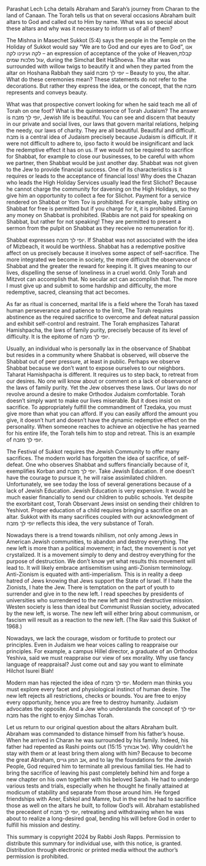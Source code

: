 Parashat Lech Lcha details Abraham and Sarah’s journey from Charan to the land of Canaan. The Torah tells us that on several occasions Abraham built altars to God and called out to Him by name. What was so special about these altars and why was it necessary to inform us of all of them?

The Mishna in Masechet Sukkot (5:4) says the people in the Temple on the Holiday of Sukkot would say “We are to God and our eyes are to God”, אנו לקה ועינינו לקה – an expression of acceptance of the yoke of Heaven,קבלת עול מלכות שמים,   during the Simchat Beit HaShoeva. The altar was surrounded with willow twigs to beautify it and when they parted from the altar on Hoshana Rabbah they said יופי לך מזבח – Beauty to you, the altar. What do these ceremonies mean? These statements do not refer to the decorations. But rather they express the idea, or the concept, that the מזבח represents and conveys beauty.

What was that prospective convert looking for when he said teach me all of Torah on one foot? What is the quintessence of Torah Judaism? The answer is יופי לך מזבח, Jewish life is beautiful. You can see and discern that beauty in our private and social lives, our laws that govern marital relations, helping the needy, our laws of charity. They are all beautiful. Beautiful and difficult. מזבח is a central idea of Judaism precisely because Judaism is difficult. If it were not difficult to adhere to, ipso facto it would be insignificant and lack the redemptive effect it has on us. If we would not be required to sacrifice for Shabbat, for example to close our businesses, to be careful with whom we partner, then Shabbat would be just another day. Shabbat was not given to the Jew to provide financial success. One of its characteristics is it requires or leads to the acceptance of financial loss!  Why does the Chazan who leads the High Holiday Services usually lead the first Slichot? Because he cannot charge the community for davening on the High Holidays, so they give him an opportunity to collect a fee for Slichot. Payment for a service rendered on Shabbat or Yom Tov is prohibited. For example, baby sitting on Shabbat for free is permitted but if you charge for it, it is prohibited. Earning any money on Shabbat is prohibited. (Rabbis are not paid for speaking on Shabbat, but rather for not speaking! They are permitted to present a sermon from the pulpit on Shabbat as they receive no remuneration for it). 

Shabbat expresses יופי לך מזבח. If Shabbat was not associated with the idea of Mizbeach, it would be worthless. Shabbat has a redemptive positive affect on us precisely because it involves some aspect of self-sacrifice. The more integrated we become in society, the more difficult the observance of Shabbat and the greater the reward for keeping it. It gives meaning to our lives, dispelling the sense of loneliness in a cruel world. Only Torah and Mitzvot can accomplish that. No secular act can accomplish that. The more I must give up and submit to some hardship and difficulty, the more redemptive, sacred, cleansing that act becomes. 

As far as ritual is concerned, marital life is a field where the Torah has taxed human perseverance and patience to the limit, The Torah requires abstinence as the required sacrifice to overcome and defeat natural passion and exhibit self-control and restraint. The Torah emphasizes Taharat Hamishpacha, the laws of family purity, precisely because of its level of difficulty. It is the epitome of יופי לך מזבח.  

Usually, an individual who is personally lax in the observance of Shabbat but resides in a community where Shabbat is observed, will observe the Shabbat out of peer pressure, at least in public. Perhaps we observe Shabbat because we don’t want to expose ourselves to our neighbors. Taharat Hamishpacha is different. It requires us to step back, to retreat from our desires. No one will know about or comment on a lack of observance of the laws of family purity. Yet the Jew observes these laws. Our laws do nor revolve around a desire to make Orthodox Judaism comfortable. Torah doesn’t simply want to make our lives miserable. But it does insist on sacrifice. To appropriately fulfill the commandment of Tzedaka, you must give more than what you can afford. If you can easily afford the amount you give, it doesn’t hurt and doesn’t have the dynamic redemptive effect on the personality. When someone reaches to achieve an objective he has yearned for his entire life, the Torah tells him to stop and retreat. This is an example of יופי לך מזבח. 

The Festival of Sukkot requires the Jewish Community to offer many sacrifices. The modern world has forgotten the idea of sacrifice, of self-defeat. One who observes Shabbat and suffers financially because of it, exemplifies Korban and יופי לך מזבח. Take Jewish Education. If one doesn’t have the courage to pursue it, he will raise assimilated children. Unfortunately, we see today the loss of several generations because of a lack of Jewish Education. Jewish Education is very expensive. It would be much easier financially to send our children to public schools. Yet despite the exorbitant cost, Torah Observant Jews insist on sending their children to Yeshivot. Proper education of a child requires bringing a sacrifice on an altar. Sukkot with its many sacrifices coupled with our acknowledgment of יופי לך מזבח reflects this idea, the very substance of Torah.

Nowadays there is a trend towards nihilism, not only among Jews in American Jewish communities, to abandon and destroy everything. The new left is more than a political movement; in fact, the movement is not yet crystalized. It is a movement simply to deny and destroy everything for the purpose of destruction. We don’t know yet what results this movement will lead to. It will likely embrace antisemitism using anti-Zionism terminology. Anti-Zionism is equated with anti-imperialism. This is in reality a deep hatred of Jews knowing that Jews support the State of Israel. If I hate the Zionists, I hate the Jew. There is temptation on the part of youth to surrender and give in to the new left. I read speeches by presidents of universities who surrendered to the new left and their destructive mission. Westen society is less than ideal but Communist Russian society, advocated by the new left, is worse. The new left will either bring about communism, or fascism will result as a reaction to the new left. (The Rav said this Sukkot of 1968.)

Nowadays, we lack the courage, wisdom or fortitude to protect our principles. Even in Judaism we hear voices calling to reappraise our principles. For example, a campus Hillel director, a graduate of an Orthodox Yeshiva, said we must reappraise our view of sex morality. Why use fancy language of reappraisal? Just come out and say you want to eliminate Hilchot Isurei Biah! 

Modern man has rejected the idea of יופי לך מזבח. Modern man thinks you must explore every facet and physiological instinct of human desire. The new left rejects all restrictions, checks or bounds. You are free to enjoy every opportunity, hence you are free to destroy humanity. Judaism advocates the opposite. And a Jew who understands the concept of יופי לך מזבח has the right to enjoy Simchas Torah.

Let us return to our original question about the altars Abraham built. Abraham was commanded to distance himself from his father’s house. When he arrived in Charan he was surrounded by his family. Indeed, his father had repented as Rashi points out (15:15 אל אבותיך). Why couldn’t he stay with them or at least bring them along with him? Because to become the great Abraham, אב המון גויים, and to lay the foundations for the Jewish People, God required him to terminate all previous familial ties. He had to bring the sacrifice of leaving his past completely behind him and forge a new chapter on his own together with his beloved Sarah.  He had to undergo various tests and trials, especially when he thought he finally attained at modicum of stability and separate from those around him. He forged friendships with Aner, Eshkol and Mamre, but in the end he had to sacrifice those as well on the altars he built, to follow God’s will. Abraham established the precedent of יופי לך מזבח, retreating and withdrawing when he was about to realize a long-desired goal, bending his will before God in order to fulfill his mission and destiny.

This summary is copyright 2024 by Rabbi Josh Rapps. Permission to distribute this summary for individual use, with this notice, is granted. Distribution through electronic or printed media without the author’s permission is prohibited. 
